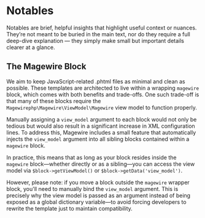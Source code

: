 # Notables

Notables are brief, helpful insights that highlight useful context or nuances. They’re not meant to be buried in the main text,
nor do they require a full deep-dive explanation — they simply make small but important details clearer at a glance.

## The Magewire Block

We aim to keep JavaScript-related .phtml files as minimal and clean as possible. These templates are architected to live
within a wrapping `magewire` block, which comes with both benefits and trade-offs. One such trade-off is that many of
these blocks require the `Magewirephp\Magewire\ViewModel\Magewire` view model to function properly.

Manually assigning a `view_model` argument to each block would not only be tedious but would also result in a significant
increase in XML configuration lines. To address this, Magewire includes a small feature that automatically injects the
`view_model` argument into all sibling blocks contained within a `magewire` block.

In practice, this means that as long as your block resides inside the `magewire` block—whether directly or as a
sibling—you can access the view model via `$block->getViewModel()` or `$block->getData('view_model')`.

However, please note: if you move a block outside the `magewire` wrapper block, you'll need to manually bind the
`view_model` argument. This is precisely why the view model is passed as an argument instead of being exposed as
a global dictionary variable—to avoid forcing developers to rewrite the template just to maintain compatibility.
